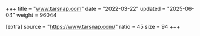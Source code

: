 +++
title = "www.tarsnap.com"
date = "2022-03-22"
updated = "2025-06-04"
weight = 96044

[extra]
source = "https://www.tarsnap.com/"
ratio = 45
size = 94
+++
